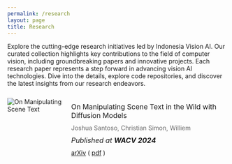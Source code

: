 ```yaml
---
permalink: /research
layout: page
title: Research
---
```


<style>
  .research-container {
      margin: 25px 0;
      position: relative;
      clear: both;
  }

  .research-image {
    float: left;
    width: 25%;
  }

  .research-text {
    float: left;
    margin-left: 4%;
    width: 70%;
  }

  .research-text-title {
    font-size: 16px;
    margin: 10px 0 0;
  }
  .research-text-authors {
    font-size: 14px;
    color: DIMGRAY;
    margin: 10px 0 0;
  }
  .research-text-published {
    font-size: 16px;
    font-style: italic;
    margin: 10px 0 0;
  }
  .research-text-links {
    margin: 10px 0 0;
  }

</style>

Explore the cutting-edge research initiatives led by Indonesia Vision AI. Our curated collection highlights key contributions to the field of computer vision, including groundbreaking papers and innovative projects. Each research paper represents a step forward in advancing vision AI technologies. Dive into the details, explore code repositories, and discover the latest insights from our research endeavors.

<div class="research-container">
  <div class="research-image">
    <img src="images/manipulating-scene-text.jpg" alt="On Manipulating Scene Text">
  </div>

  <div class="research-text">
    <p class="research-text-title">On Manipulating Scene Text in the Wild with Diffusion Models</p>
    <p class="research-text-authors">Joshua Santoso, Christian Simon, Williem</p>
    <p class="research-text-published">Published at <b>WACV 2024</b></p>
    <p class="research-text-links">
        <a href="https://arxiv.org/abs/2311.00734">arXiv</a>
        (
            <a href="https://arxiv.org/pdf/2311.00734.pdf">pdf</a>
        )
    </p>
  </div>
</div>

